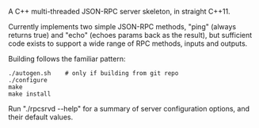 
A C++ multi-threaded JSON-RPC server skeleton, in straight C++11.

Currently implements two simple JSON-RPC methods, "ping" (always returns
true) and "echo" (echoes params back as the result), but sufficient code
exists to support a wide range of RPC methods, inputs and outputs.

Building follows the familiar pattern:

	./autogen.sh	# only if building from git repo
	./configure
	make
	make install

Run "./rpcsrvd --help" for a summary of server configuration options,
and their default values.

